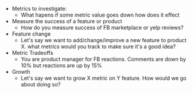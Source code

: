 * Metrics to investigate:
  * What hapens if some metric value goes down how does it effect 
* Measure the success of a feature or product
  * How do you measure success of FB marketplace or yelp reviews?
* Feature change
  * Let's say we want to add/change/improve a new feature to product X. what metrics would you track to make sure it's a good idea?
* Metric Tradeoffs
  * You are product manager for FB reactions. Comments are down by 10% but reactions are up by 15%
* Growth
  * Let's say we want to grow X metric on Y feature. How would we go about doing so?
  
  

















